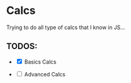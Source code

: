 # Calcs
Trying to do all type of calcs that I know in JS...

## TODOS:
- <div>
    <input type="checkbox" name="basics" checked>
    <label for="basics">Basics Calcs</label>
</div>

- <div>
    <input type="checkbox" name="advanced">
    <label for="advanced">Advanced Calcs</label>
</div>